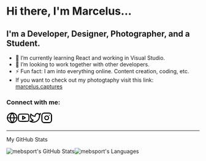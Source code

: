 # Hi there, I'm Marcelus...

## I'm a Developer, Designer, Photographer, and a Student.

- 📝 I’m currently learning React and working in Visual Studio.
- 🤝 I’m looking to work together with other developers.
- ⚡ Fun fact: I am into everything online. Content creation, coding, etc.
- If you want to check out my photogtaphy visit this link: [marcelus.captures](https://www.marcelus.photography/)

### Connect with me:

<!-- Social Media & Website -->

[<img align="left" alt="marcelusbrown.com" width="30px" src="./img/website.svg"/>][website]
[<img align="left" alt="YouTube" width="30px" src="./img/youtube.svg"/>][youtube]
[<img align="left" alt="Twitter" width="30px" src="./img/twitter.svg"/>][twitter]
[<img align="left" alt="Instagram" width="30px" src="./img/instagram.svg"/>][instagram]

<br />
<br />

---

My GitHub Stats

<img align="left" alt="mebsport's GitHub Stats" src="https://github-readme-stats.vercel.app/api?username=mebsport&show_icons=true&hide_border=false&theme=github_dark" />

<img align="left" alt = "mebsport's Languages" src="https://github-readme-stats.vercel.app/api/top-langs/?username=mebsport&langs_count=5&theme=github_dark" />

[website]: https://marcelusbrown.com
[twitter]: https://twitter.com/marcelusebrown
[youtube]: https://www.youtube.com/channel/UCAfLIonq6STwupVN8KY40oA
[instagram]: https://instagram.com/mebsport
